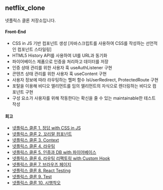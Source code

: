 ## netflix_clone

넷플릭스 클론 저장소입니다.

#### Front-End

- CSS in JS 기반 컴포넌트 생성 [자바스크립트를 사용하여 CSS를 작성하는 선언적인 컴포넌트 스타일링]
- HTML5 History API를 사용하여 UI를 URL과 동기화
- 파이어베이스 제품으로 인증을 처리하고 데이터를 저장
- 인증 상태 관리를 위한 사용자 훅 useAuthListener 구현
- 콘텐츠 상태 관리를 위한 사용자 훅 useContent 구현
- 사용자 정보에 따라 라우팅하는 헬퍼 함수 IsUserRedirect, ProtectedRoute 구현
- 포탈을 이용해 비디오 엘리먼트를 임의 엘리먼트의 자식으로 렌더링하는 비디오 컴포넌트 구현
- 구성 요소가 사용자를 위해 작동한다는 확신을 줄 수 있는 maintainable한 테스트 작성

#### 회고

- [넷플릭스 클론 1. 정답 with CSS in JS](https://smss.netlify.app/2021-02-15-NETFLIX1_ANSWER)
- [넷플릭스 클론 2. 꼬리말 컴포넌트](https://smss.netlify.app/2021-02-16-NETFLIX2_FOOTER)
- [넷플릭스 클론 3. Context](https://smss.netlify.app/2021-02-17-NETFLIX3_CONTEXT)
- [넷플릭스 클론 4. 라우팅](https://smss.netlify.app/2021-02-18-NETFLIX4_ROUTING)
- [넷플릭스 클론 5. 인증과 DB with 파이어베이스](https://smss.netlify.app/2021-02-19-NETFLIX5_FIREBASE)
- [넷플릭스 클론 6. 라우팅 리팩토링 with Custom Hook](https://smss.netlify.app/2021-02-21-NETFLIX6_REFACTORING)
- [넷플릭스 클론 7. 브라우즈 페이지](https://smss.netlify.app/2021-02-26-NETFLIX7_BROWSE)
- [넷플릭스 클론 8. React Testing](https://smss.netlify.app/2021-04-04-NETFLIX8_Testing)
- [넷플릭스 클론 9. Test](https://smss.netlify.app/2021-04-13-NETFLIX9_Test)
- [넷플릭스 클론 10. 시행착오](https://smss.netlify.app/2021-04-17-NETFLIX10_TRIALANDERROR)
